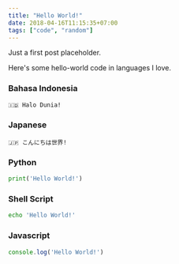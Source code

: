 ```yaml
---
title: "Hello World!"
date: 2018-04-16T11:15:35+07:00
tags: ["code", "random"]
---
```


Just a first post placeholder.

Here's some hello-world code in languages I love.

### Bahasa Indonesia

```
🇮🇩 Halo Dunia!
```

### Japanese

```
🇯🇵 こんにちは世界!
```

### Python

```python
print('Hello World!')
```

### Shell Script

```sh
echo 'Hello World!'
```

### Javascript

```javascript
console.log('Hello World!')
```
